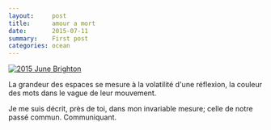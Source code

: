 ```yaml
---
layout:     post
title:      amour a mort 
date:       2015-07-11
summary:    First post
categories: ocean 
---
```


<a data-flickr-embed="true"  href="https://www.flickr.com/photos/136480412@N05/21815730821/in/datetaken/" title="2015 June Brighton"><img src="https://farm6.staticflickr.com/5751/21815730821_d9b1933f5f_o.jpg" alt="2015 June Brighton"></a><script async src="//embedr.flickr.com/assets/client-code.js" charset="utf-8"></script>

La grandeur des espaces se mesure à la volatilité d'une réflexion, la couleur des mots dans le vague de leur mouvement. 

Je me suis décrit, près de toi, dans mon invariable mesure; celle de notre passé commun. Communiquant. 

